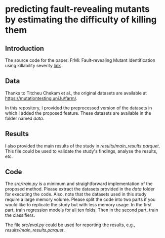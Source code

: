 # predicting fault-revealing mutants by estimating the difficulty of killing them

## Introduction

The source code for the paper: FrMi: Fault-revealing Mutant Identification using killability severity [link](https://www.sciencedirect.com/science/article/abs/pii/S0950584923001623)

## Data

Thanks to Titcheu Chekam et al., the original datasets are available at   https://mutationtesting.uni.lu/farm/.

In this repository, I provided the preprocessed version of the datasets in which I added the proposed feature. These datasets are available in the folder named *data*.

## Results
I also provided the main results of the study in *results/main_results.parquet*. This file could be used to validate the study's findings, analyse the results, etc.

## Code
The *src/train.py* is a minimum and straightforward implementation of the proposed method. Please extract the datasets provided in the *data* folder for executing the code. Also, note that the datasets used in this study require a large memory volume. Please split the code into two parts if you would like to replicate the study but with less memory usage. In the first part, train regression models for all ten folds. Then in the second part, train the classifiers.

The file *src/eval.py* could be used for reporting the results, e.g., *results/main_results.parquet*.

 
